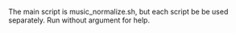 The main script is music_normalize.sh, but each script be be used
separately. Run without argument for help.